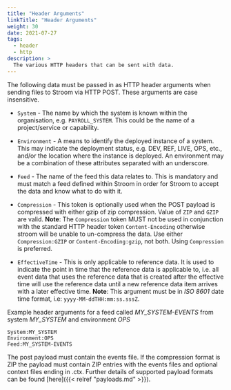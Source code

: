 ```yaml
---
title: "Header Arguments"
linkTitle: "Header Arguments"
weight: 30
date: 2021-07-27
tags:
  - header
  - http
description: >
  The various HTTP headers that can be sent with data.
---
```


The following data must be passed in as HTTP header arguments when sending files to Stroom via HTTP POST. These arguments are case insensitive.

* `System` - The name by which the system is known within the organisation, e.g. `PAYROLL_SYSTEM`. This could be the name of a project/service or capability.

* `Environment` - A means to identify the deployed instance of a system. This may indicate the deployment status, e.g. DEV, REF, LIVE, OPS, etc., and/or the location where the instance is deployed. An environment may be a combination of these attributes separated with an underscore.

* `Feed` - The name of the feed this data relates to. This is mandatory and must match a feed defined within Stroom in order for Stroom to accept the data and know what to do with it.

* `Compression` - This token is optionally used when the POST payload is compressed with either gzip of zip compression. Value of `ZIP` and `GZIP` are valid. **Note**: The `Compression` token MUST not be used in conjunction with the standard HTTP header token `Content-Encoding` otherwise stroom will be unable to un-compress the data. Use either `Compression:GZIP` or `Content-Encoding:gzip`, not both. Using `Compression` is preferred.

* `EffectiveTime` - This is only applicable to reference data. It is used to indicate the point in time that the reference data is applicable to, i.e. all event data that uses the reference data that is created after the effective time will use the reference data until a new reference data item arrives with a later effective time. **Note**: This argument must be in _ISO 8601_ date time format, i.e: `yyyy-MM-ddTHH:mm:ss.sssZ`.

Example header arguments for a feed called _MY_SYSTEM-EVENTS_ from system _MY_SYSTEM_ and environment _OPS_

```text
System:MY_SYSTEM
Environment:OPS
Feed:MY_SYSTEM-EVENTS
```

The post payload must contain the events file. If the compression format is ZIP the payload must contain ZIP entries with the events files and optional context files ending in .ctx. Further details of supported payload formats can be found [here]({{< relref "payloads.md" >}}).
